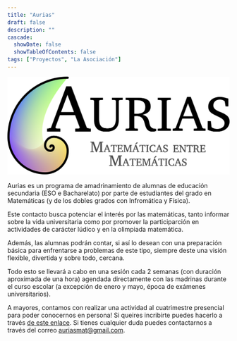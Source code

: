 ```yaml
---
title: "Aurias"
draft: false
description: ""
cascade:
  showDate: false
  showTableOfContents: false
tags: ["Proyectos", "La Asociación"]
---
```


![Logo de Aurias](featured.png)

Aurias es un programa de amadrinamiento de alumnas de educación secundaria (ESO e Bacharelato) por parte de estudiantes del grado en Matemáticas (y de los dobles grados con Infromática y Física).

Este contacto busca potenciar el interés por las matemáticas, tanto informar sobre la vida universitaria como por promover la participarción en actividades de carácter lúdico y en la olimpiada matemática.

Además, las alumnas podrán contar, si así lo desean con una preparación básica para enfrentarse a problemas de este tipo, siempre deste una visión flexible, divertida y sobre todo, cercana.

Todo esto se llevará a cabo en una sesión cada 2 semanas (con duración aproximada de una hora) agendada directamente con las madrinas durante el curso escolar (a excepción de enero y mayo, época de exámenes universitarios).

A mayores, contamos con realizar una actividad al cuatrimestre presencial para poder conocernos en persona! Si queires incribirte puedes hacerlo a través [de este enlace](https://docs.google.com/forms/d/e/1FAIpQLScOJ_JILc9EY3Qj1GpqrBKo6_lyrdaceS93p0RzgGk0lKLMwA/viewform). Si tienes cualquier duda puedes contactarnos a través del correo auriasmat@gmail.com.